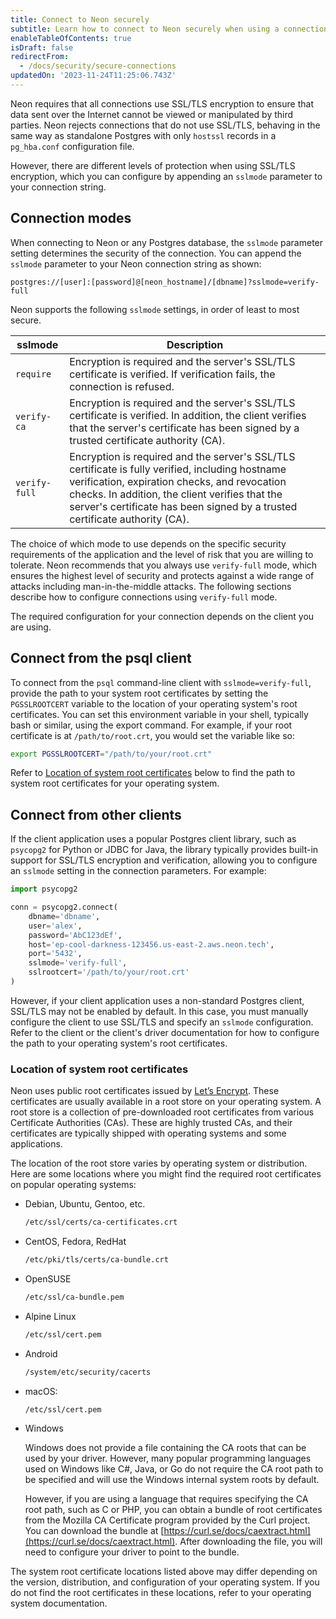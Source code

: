 ```yaml
---
title: Connect to Neon securely
subtitle: Learn how to connect to Neon securely when using a connection string
enableTableOfContents: true
isDraft: false
redirectFrom:
  - /docs/security/secure-connections
updatedOn: '2023-11-24T11:25:06.743Z'
---
```


Neon requires that all connections use SSL/TLS encryption to ensure that data sent over the Internet cannot be viewed or manipulated by third parties. Neon rejects connections that do not use SSL/TLS, behaving in the same way as standalone Postgres with only `hostssl` records in a `pg_hba.conf` configuration file.

However, there are different levels of protection when using SSL/TLS encryption, which you can configure by appending an `sslmode` parameter to your connection string.

## Connection modes

When connecting to Neon or any Postgres database, the `sslmode` parameter setting determines the security of the connection. You can append the `sslmode` parameter to your Neon connection string as shown:

<CodeBlock shouldWrap>

```text
postgres://[user]:[password]@[neon_hostname]/[dbname]?sslmode=verify-full
```

</CodeBlock>

Neon supports the following `sslmode` settings, in order of least to most secure.

| sslmode | Description |
| --- | --- |
| `require` | Encryption is required and the server's SSL/TLS certificate is verified. If verification fails, the connection is refused. |
| `verify-ca` | Encryption is required and the server's SSL/TLS certificate is verified. In addition, the client verifies that the server's certificate has been signed by a trusted certificate authority (CA). |
| `verify-full` | Encryption is required and the server's SSL/TLS certificate is fully verified, including hostname verification, expiration checks, and revocation checks. In addition, the client verifies that the server's certificate has been signed by a trusted certificate authority (CA). |

The choice of which mode to use depends on the specific security requirements of the application and the level of risk that you are willing to tolerate. Neon recommends that you always use `verify-full` mode, which ensures the highest level of security and protects against a wide range of attacks including man-in-the-middle attacks. The following sections describe how to configure connections using `verify-full` mode.

The required configuration for your connection depends on the client you are using.

## Connect from the psql client

To connect from the `psql` command-line client with `sslmode=verify-full`, provide the path to your system root certificates by setting the `PGSSLROOTCERT` variable to the location of your operating system's root certificates. You can set this environment variable in your shell, typically bash or similar, using the export command. For example, if your root certificate is at `/path/to/root.crt`, you would set the variable like so:

```bash
export PGSSLROOTCERT="/path/to/your/root.crt"
```

Refer to [Location of system root certificates](#location-of-system-root-certificates) below to find the path to system root certificates for your operating system.

## Connect from other clients

If the client application uses a popular Postgres client library, such as `psycopg2` for Python or JDBC for Java, the library typically provides built-in support for SSL/TLS encryption and verification, allowing you to configure an `sslmode` setting in the connection parameters. For example:

```python
import psycopg2

conn = psycopg2.connect(
    dbname='dbname',
    user='alex',
    password='AbC123dEf',
    host='ep-cool-darkness-123456.us-east-2.aws.neon.tech',
    port='5432',
    sslmode='verify-full',
    sslrootcert='/path/to/your/root.crt'
)
```

However, if your client application uses a non-standard Postgres client, SSL/TLS may not be enabled by default. In this case, you must manually configure the client to use SSL/TLS and specify an `sslmode` configuration. Refer to the client or the client's driver documentation for how to configure the path to your operating system's root certificates.

### Location of system root certificates

Neon uses public root certificates issued by [Let’s Encrypt](https://letsencrypt.org/). These certificates are usually available in a root store on your operating system. A root store is a collection of pre-downloaded root certificates from various Certificate Authorities (CAs). These are highly trusted CAs, and their certificates are typically shipped with operating systems and some applications.

The location of the root store varies by operating system or distribution. Here are some locations where you might find the required root certificates on popular operating systems:

- Debian, Ubuntu, Gentoo, etc.

  ```bash
  /etc/ssl/certs/ca-certificates.crt
  ```

- CentOS, Fedora, RedHat

  ```bash
  /etc/pki/tls/certs/ca-bundle.crt
  ```

- OpenSUSE

  ```bash
  /etc/ssl/ca-bundle.pem
  ```
  
- Alpine Linux

  ```bash
  /etc/ssl/cert.pem
  ```

- Android

  ```bash
  /system/etc/security/cacerts
  ```

- macOS:

  ```bash
  /etc/ssl/cert.pem
  ```

- Windows

  Windows does not provide a file containing the CA roots that can be used by your driver. However, many popular programming languages used on Windows like C#, Java, or Go do not require the CA root path to be specified and will use the Windows internal system roots by default.

  However, if you are using a language that requires specifying the CA root path, such as C or PHP, you can obtain a bundle of root certificates from the Mozilla CA Certificate program provided by the Curl project. You can download the bundle at [https://curl.se/docs/caextract.html](https://curl.se/docs/caextract.html). After downloading the file, you will need to configure your driver to point to the bundle.

The system root certificate locations listed above may differ depending on the version, distribution, and configuration of your operating system. If you do not find the root certificates in these locations, refer to your operating system documentation.

<NeedHelp/>
